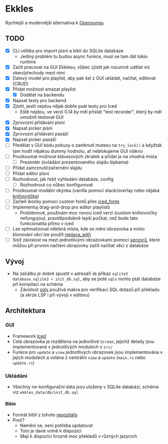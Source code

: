 # Ekkles

Rychlejší a modernější alternativa k [Opensongu](https://opensong.org/).

## TODO

- [X] CLI utilitka pro import písní a biblí do SQLite databáze
  - Jediný problém tu budou async funkce, musí se tam dát tokio runtime
- [X] Začít pracovat na GUI Ekklesu, vůbec zjistit jak rozumně udělat víc oken/přechody mezi nimi
- [X] Datový model pro playlist, aby pak šel z GUI ukládat, načítat, editovat (CRUD)
- [X] Přidat možnost smazat playlist
  - [X] Dodělat na backendu
- [X] Napsat testy pro backend
- [X] Zjistit, jestli nejdou nějak dobře psát testy pro Iced
  - Eště nejdou, ve verzi 0.14 by měl přistát "test recorder", který by měl umožnit testovat GUI
- [X] Zprovozni přidávání písní
- [X] Napsat picker písní
- [X] Zprovozni přidávání pasáží
- [X] Napsat picker pasáží
- [ ] Předělat v GUI kódu pokusy o zamknutí mutexu na `try_lock()` a kdyžtak tam hodit nějakou dummy hodnotu, ať neblokujeme GUI vlákno
- [ ] Prozkoumat možnost klávesových zkratek a přidat je na vhodná místa
  - [ ] Prezentér (ovládání prezentovaného slajdu šipkama)
- [ ] Přidat zamrznutí/začernění slajdu
- [ ] Přidat editor písní
- [ ] Rozhodnout, jak řešit vyhledání databáze, config
  - [ ] Rozhodnout co vůbec konfigurovat
- [ ] Prozkoumat modální okýnka (vanilla pomocí stack/overlay nebo nějaká [knihovnička](https://github.com/pml68/iced_dialog))
- [ ] Začleň ikonky pomocí custom fontů přes [iced_fonts](https://github.com/Redhawk18/iced_fonts)
- [ ] Implementuj drag-and-drop pro editor playlistů
  - Problémové, používám moc novou iced verzi (custom knihovničky nefungujou), pravděpodobně lepší počkat, než bude tato funkcionalita přímo v iced
- [ ] Lze optimalizovat některá místa, kde se mění obrazovka a místo klonování věcí lze použít [replace_with](https://docs.rs/replace_with/latest/replace_with/)
- [ ] Sniž závislost na mezi jednotlivými obrazovkami pomocí [senzorů](https://docs.iced.rs/iced/widget/sensor/struct.Sensor.html), které můžou při prvním načtení obrazovky začít načítat věci z databáze

## Vývoj

- Na začátku je dobré spustit v adresáři `db` příkaz `sqlite3 database.sqlite3 < init_db.sql`, aby se poté `sqlx` mohlo ptát databáze při kompilaci na schéma
  - Závislost [sqlx](https://github.com/launchbadge/sqlx/tree/main?tab=readme-ov-file#compile-time-verification) používá makra pro verifikaci SQL dotazů při překladu (a skrze LSP i při vývoji v editoru)

## Architektura

### GUI

- Framework [Iced](https://iced.rs/)
- Celá obrazovka je rozdělena na jednotlivé `Screen`, jejichž detaily jsou implementované v jednotlivých modulech v `src/`
- Funkce pro `update` a `view` jednotlivých obrazovek jsou implementována v jejich modulech a volána z centrální `view` a `update` (`main.rs` nebo `update.rs`)

### Ukládání

- Všechny ne-konfigurační data jsou uloženy v SQLite databázi, schéma viz `ekkles_data/db/init_db.sql`

#### Bible

- Formát biblí z tohoto [repozitáře](https://github.com/Beblia/Holy-Bible-XML-Format/tree/master#)
- Proč?
  - Nemění se, není potřeba updatovat
  - Toto je dané volně k dispozici
  - Mají k dispozici hrozně moc překladů v různých jazycích
